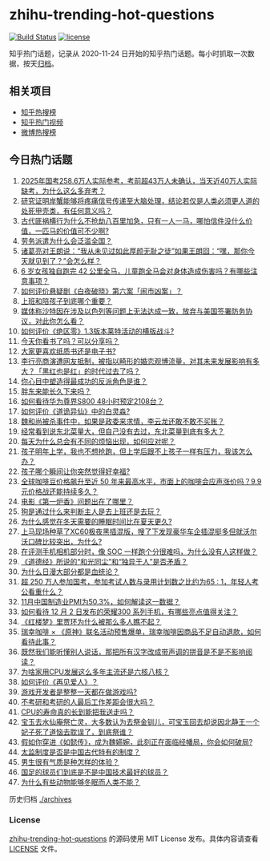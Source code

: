# zhihu-trending-hot-questions

[![Build Status](https://github.com/justjavac/zhihu-trending-hot-questions/workflows/ci/badge.svg?branch=master)](https://github.com/justjavac/zhihu-trending-hot-questions/actions)
[![license](https://img.shields.io/github/license/justjavac/zhihu-trending-hot-questions)](https://github.com/justjavac/zhihu-trending-hot-questions/blob/master/LICENSE)

知乎热门话题，记录从 2020-11-24
日开始的知乎热门话题。每小时抓取一次数据，按天[归档](./archives)。

## 相关项目

- [知乎热搜榜](https://github.com/justjavac/zhihu-trending-top-search)
- [知乎热门视频](https://github.com/justjavac/zhihu-trending-hot-video)
- [微博热搜榜](https://github.com/justjavac/weibo-trending-hot-search)

## 今日热门话题

<!-- BEGIN -->
<!-- 最后更新时间 Tue Dec 03 2024 01:07:10 GMT+0800 (China Standard Time) -->

1. [2025年国考258.6万人实际参考，考前超43万人未确认，当天近40万人实际缺考，为什么这么多弃考？](https://www.zhihu.com/question/5471220865)
1. [研究证明岸蟹能够将疼痛信号传递至大脑处理，结论若仅是人类必须更人道的处死甲壳类，有任何意义吗？](https://www.zhihu.com/question/5311396766)
1. [古代匪祸横行为什么不抢劫八百里加急，只有一人一马，哪怕信件没什么价值，一匹马的价值可不少啊?](https://www.zhihu.com/question/813026244)
1. [劳务派遣为什么会泛滥全国？](https://www.zhihu.com/question/4691019871)
1. [诸葛亮对王朗说：“我从未见过如此厚颜无耻之徒”如果王朗回：“嘿，那你今天就见到了？”会怎么样？](https://www.zhihu.com/question/5179038954)
1. [6 岁女孩独自跑完 42 公里全马，儿童跑全马会对身体造成伤害吗？有哪些注意事项？](https://www.zhihu.com/question/5762196534)
1. [如何评价悬疑剧《白夜破晓》第六案「闹市凶案」？](https://www.zhihu.com/question/5379320458)
1. [上班和陪孩子到底哪个重要？](https://www.zhihu.com/question/5624359688)
1. [媒体称沙特因在涉及以色列等问题上无法达成一致，放弃与美国签署防务协议，对此你怎么看？](https://www.zhihu.com/question/5568929755)
1. [如何评价《绝区零》1.3版本莱特活动的横版战斗?](https://www.zhihu.com/question/5575316066)
1. [今天你看书了吗？可以分享吗？](https://www.zhihu.com/question/5657122118)
1. [大家更喜欢纸质书还是电子书?](https://www.zhihu.com/question/5651489977)
1. [李行亮商演遭网友抵制，被指以畸形的婚恋观博流量，对其未来发展影响有多大？「黑红也是红」的时代过去了吗？](https://www.zhihu.com/question/5659210510)
1. [你心目中塑造得最成功的反派角色是谁？](https://www.zhihu.com/question/65596611)
1. [胖东来能长久下来吗？](https://www.zhihu.com/question/5251197648)
1. [如何看待华为尊界S800 48小时预定2108台？](https://www.zhihu.com/question/5412649927)
1. [如何评价《道诡异仙》中的白灵淼?](https://www.zhihu.com/question/575035227)
1. [魏和尚被杀事件中，如果是政委来求情，李云龙还敢不敢不买账？](https://www.zhihu.com/question/5550040265)
1. [经常看到说东北菜量大，但自己没有去过，东北菜量到底有多大？](https://www.zhihu.com/question/469279323)
1. [每天为什么总会有不同的烦恼出现，如何应对呢？](https://www.zhihu.com/question/5634758302)
1. [孩子明年上学，我也不想抢跑，但上学后跟不上孩子一样有压力，我该怎么办？](https://www.zhihu.com/question/5298484436)
1. [孩子哪个瞬间让你突然觉得好幸福?](https://www.zhihu.com/question/476314541)
1. [全球咖啡豆价格飙升至近 50 年来最高水平，市面上的咖啡会应声涨价吗？9.9 元价格战还能持续多久？](https://www.zhihu.com/question/5487060804)
1. [电影《第一炉香》问题出在了哪里？](https://www.zhihu.com/question/494578354)
1. [狗是通过什么来判断主人是去上班还是去玩？](https://www.zhihu.com/question/2813757823)
1. [为什么感觉在冬天需要的睡眠时间比在夏天更久?](https://www.zhihu.com/question/5111795358)
1. [上马现场种草了XC60极夜黑插混版，搜了下发现豪华车企插混挺多但就沃尔沃口碑比较突出，为什么?](https://www.zhihu.com/question/5625586722)
1. [在评测手机相机部分时，像 SOC 一样跑个分很难吗，为什么没有人这样做？](https://www.zhihu.com/question/2882221508)
1. [《道德经》所说的“和光同尘”和“独异于人”是否矛盾？](https://www.zhihu.com/question/5174498910)
1. [为什么日漫大部分都是血统论？](https://www.zhihu.com/question/655352276)
1. [超 250 万人参加国考，参加考试人数与录用计划数之比约为65 : 1，年轻人考公看重什么？](https://www.zhihu.com/question/5706496534)
1. [11月中国制造业PMI为50.3%，如何解读这一数据？](https://www.zhihu.com/question/5588687832)
1. [如何看待 12 月 2 日发布的荣耀300 系列手机，有哪些亮点值得关注？](https://www.zhihu.com/question/5734181603)
1. [《红楼梦》里贾环为什么被那么多人瞧不起？](https://www.zhihu.com/question/5310298070)
1. [瑞幸咖啡 × 《原神》联名活动预售爆单，瑞幸咖啡因商品不足自动退款，如何看待此事？](https://www.zhihu.com/question/5667388629)
1. [既然我们能听懂别人说话，那把所有汉字改成带声调的拼音是不是不影响阅读？](https://www.zhihu.com/question/5561305519)
1. [为啥家用CPU发展这么多年主流还是六核八核？](https://www.zhihu.com/question/5454210285)
1. [如何评价《再见爱人》？](https://www.zhihu.com/question/482912103)
1. [游戏开发者是整整一天都在做游戏吗?](https://www.zhihu.com/question/611519532)
1. [不考研和考研的人最后工作差距会很大吗？](https://www.zhihu.com/question/1286925131)
1. [CPU的寿命真的长到能把我送走吗？](https://www.zhihu.com/question/431481724)
1. [宝玉去水仙庵祭亡灵，大多数认为去祭金钏儿，可宝玉回去却说因北静王一个妃子死了道恼去耽误了，到底祭谁？](https://www.zhihu.com/question/4482943445)
1. [假如你穿进《如懿传》，成为魏嬿婉，此刻正在面临经幡局，你会如何破局?](https://www.zhihu.com/question/656006657)
1. [太监制度是否是中国古代特有的制度？](https://www.zhihu.com/question/5147365078)
1. [男生很有气质是种怎样的体验？](https://www.zhihu.com/question/279288346)
1. [国足的球员们到底是不是中国技术最好的球员？](https://www.zhihu.com/question/377434385)
1. [为什么有些动物能够冬眠而人类不能？](https://www.zhihu.com/question/666391669)

<!-- END -->

历史归档 [./archives](./archives)

### License

[zhihu-trending-hot-questions](https://github.com/justjavac/zhihu-trending-hot-questions)
的源码使用 MIT License 发布。具体内容请查看 [LICENSE](./LICENSE) 文件。

